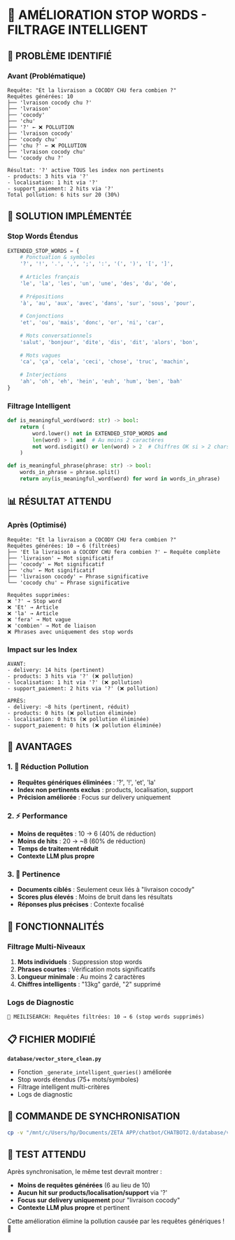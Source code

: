 # 🛑 AMÉLIORATION STOP WORDS - FILTRAGE INTELLIGENT

## 🎯 **PROBLÈME IDENTIFIÉ**

### **Avant (Problématique)**
```
Requête: "Et la livraison a COCODY CHU fera combien ?"
Requêtes générées: 10
├── 'lvraison cocody chu ?'
├── 'lvraison'
├── 'cocody'
├── 'chu'
├── '?' ← ❌ POLLUTION
├── 'lvraison cocody'
├── 'cocody chu'
├── 'chu ?' ← ❌ POLLUTION
├── 'lvraison cocody chu'
└── 'cocody chu ?'

Résultat: '?' active TOUS les index non pertinents
- products: 3 hits via '?'
- localisation: 1 hit via '?'
- support_paiement: 2 hits via '?'
Total pollution: 6 hits sur 20 (30%)
```

## 🚀 **SOLUTION IMPLÉMENTÉE**

### **Stop Words Étendus**
```python
EXTENDED_STOP_WORDS = {
    # Ponctuation & symboles
    '?', '!', '.', ',', ';', ':', '(', ')', '[', ']',
    
    # Articles français
    'le', 'la', 'les', 'un', 'une', 'des', 'du', 'de',
    
    # Prépositions
    'à', 'au', 'aux', 'avec', 'dans', 'sur', 'sous', 'pour',
    
    # Conjonctions
    'et', 'ou', 'mais', 'donc', 'or', 'ni', 'car',
    
    # Mots conversationnels
    'salut', 'bonjour', 'dite', 'dis', 'dit', 'alors', 'bon',
    
    # Mots vagues
    'ca', 'ça', 'cela', 'ceci', 'chose', 'truc', 'machin',
    
    # Interjections
    'ah', 'oh', 'eh', 'hein', 'euh', 'hum', 'ben', 'bah'
}
```

### **Filtrage Intelligent**
```python
def is_meaningful_word(word: str) -> bool:
    return (
        word.lower() not in EXTENDED_STOP_WORDS and
        len(word) > 1 and  # Au moins 2 caractères
        not word.isdigit() or len(word) > 2  # Chiffres OK si > 2 chars
    )

def is_meaningful_phrase(phrase: str) -> bool:
    words_in_phrase = phrase.split()
    return any(is_meaningful_word(word) for word in words_in_phrase)
```

## 📊 **RÉSULTAT ATTENDU**

### **Après (Optimisé)**
```
Requête: "Et la livraison a COCODY CHU fera combien ?"
Requêtes générées: 10 → 6 (filtrées)
├── 'Et la livraison a COCODY CHU fera combien ?' ← Requête complète
├── 'livraison' ← Mot significatif
├── 'cocody' ← Mot significatif
├── 'chu' ← Mot significatif
├── 'livraison cocody' ← Phrase significative
└── 'cocody chu' ← Phrase significative

Requêtes supprimées:
❌ '?' → Stop word
❌ 'Et' → Article
❌ 'la' → Article
❌ 'fera' → Mot vague
❌ 'combien' → Mot de liaison
❌ Phrases avec uniquement des stop words
```

### **Impact sur les Index**
```
AVANT:
- delivery: 14 hits (pertinent)
- products: 3 hits via '?' (❌ pollution)
- localisation: 1 hit via '?' (❌ pollution)
- support_paiement: 2 hits via '?' (❌ pollution)

APRÈS:
- delivery: ~8 hits (pertinent, réduit)
- products: 0 hits (❌ pollution éliminée)
- localisation: 0 hits (❌ pollution éliminée)
- support_paiement: 0 hits (❌ pollution éliminée)
```

## 🎯 **AVANTAGES**

### **1. 🧹 Réduction Pollution**
- **Requêtes génériques éliminées** : '?', '!', 'et', 'la'
- **Index non pertinents exclus** : products, localisation, support
- **Précision améliorée** : Focus sur delivery uniquement

### **2. ⚡ Performance**
- **Moins de requêtes** : 10 → 6 (40% de réduction)
- **Moins de hits** : 20 → ~8 (60% de réduction)
- **Temps de traitement réduit**
- **Contexte LLM plus propre**

### **3. 🎯 Pertinence**
- **Documents ciblés** : Seulement ceux liés à "livraison cocody"
- **Scores plus élevés** : Moins de bruit dans les résultats
- **Réponses plus précises** : Contexte focalisé

## 🔧 **FONCTIONNALITÉS**

### **Filtrage Multi-Niveaux**
1. **Mots individuels** : Suppression stop words
2. **Phrases courtes** : Vérification mots significatifs
3. **Longueur minimale** : Au moins 2 caractères
4. **Chiffres intelligents** : "13kg" gardé, "2" supprimé

### **Logs de Diagnostic**
```
🧹 MEILISEARCH: Requêtes filtrées: 10 → 6 (stop words supprimés)
```

## 📋 **FICHIER MODIFIÉ**

**`database/vector_store_clean.py`**
- Fonction `_generate_intelligent_queries()` améliorée
- Stop words étendus (75+ mots/symboles)
- Filtrage intelligent multi-critères
- Logs de diagnostic

## 🚀 **COMMANDE DE SYNCHRONISATION**

```bash
cp -v "/mnt/c/Users/hp/Documents/ZETA APP/chatbot/CHATBOT2.0/database/vector_store_clean.py" ~/ZETA_APP/CHATBOT2.0/database/vector_store_clean.py
```

## 🎯 **TEST ATTENDU**

Après synchronisation, le même test devrait montrer :
- **Moins de requêtes générées** (6 au lieu de 10)
- **Aucun hit sur products/localisation/support** via '?'
- **Focus sur delivery uniquement** pour "livraison cocody"
- **Contexte LLM plus propre** et pertinent

Cette amélioration élimine la pollution causée par les requêtes génériques ! 🎯
